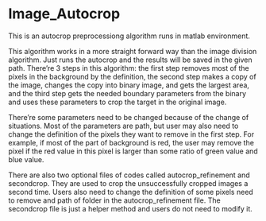 # Image_Autocrop

This is an autocrop preprocessiong algorithm runs in matlab environment.

This algorithm works in a more straight forward way than the image division algorithm. Just runs the autocrop and the results will be saved in the given path. There’re 3 steps in this algorithm: the first step removes most of the pixels in the background by the definition, the second step makes a copy of the image, changes the copy into binary image, and gets the largest area, and the third step gets the needed boundary parameters from the binary and uses these parameters to crop the target in the original image.

There’re some parameters need to be changed because of the change of situations. Most of the parameters are path, but user may also need to change the definition of the pixels they want to remove in the first step. For example, if most of the part of background is red, the user may remove the pixel if the red value in this pixel is larger than some ratio of green value and blue value.

There are also two optional files of codes called autocrop_refinement and secondcrop. They are used to crop the unsuccessfully cropped images a second time. Users also need to change the definition of some pixels need to remove and path of folder in the autocrop_refinement file. The secondcrop file is just a helper method and users do not need to modify it.
